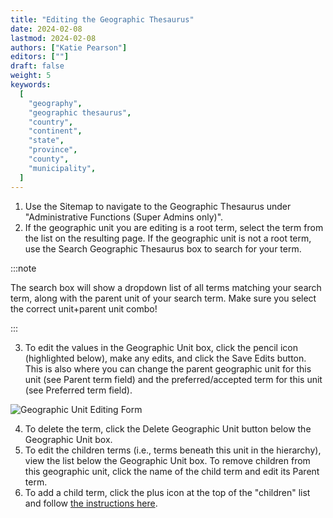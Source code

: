```yaml
---
title: "Editing the Geographic Thesaurus"
date: 2024-02-08
lastmod: 2024-02-08
authors: ["Katie Pearson"]
editors: [""]
draft: false
weight: 5
keywords:
  [
    "geography",
    "geographic thesaurus",
    "country",
    "continent",
    "state",
    "province",
    "county",
    "municipality",
  ]
---
```


1. Use the Sitemap to navigate to the Geographic Thesaurus under "Administrative Functions (Super Admins only)".
2. If the geographic unit you are editing is a root term, select the term from the list on the resulting page. If the geographic unit is not a root term, use the Search Geographic Thesaurus box to search for your term.

:::note

The search box will show a dropdown list of all terms matching your search term, along with the parent unit of your search term. Make sure you select the correct unit+parent unit combo!

:::

3. To edit the values in the Geographic Unit box, click the pencil icon (highlighted below), make any edits, and click the Save Edits button. This is also where you can change the parent geographic unit for this unit (see Parent term field) and the preferred/accepted term for this unit (see Preferred term field).

![Geographic Unit Editing Form](/img/Geothes_edit.PNG)

4. To delete the term, click the Delete Geographic Unit button below the Geographic Unit box.
5. To edit the children terms (i.e., terms beneath this unit in the hierarchy), view the list below the Geographic Unit box. To remove children from this geographic unit, click the name of the child term and edit its Parent term.
6. To add a child term, click the plus icon at the top of the "children" list and follow [the instructions here](/docs/Portal_Manager_Guide/Geographic_Thesaurus/adding_geographic_units).
